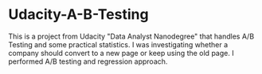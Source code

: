 # Udacity-A-B-Testing
This is a project from Udacity "Data Analyst Nanodegree" that handles A/B Testing and some practical statistics.
I was investigating whether a company should convert to a new page or keep using the old page. I performed A/B testing and regression approach.
